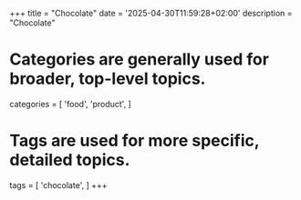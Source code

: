 +++
title = "Chocolate"
date = '2025-04-30T11:59:28+02:00'
description = "Chocolate"
# Categories are generally used for broader, top-level topics.
categories = [
 'food',
 'product',
]
# Tags are used for more specific, detailed topics.
tags = [
 'chocolate',
]
+++
